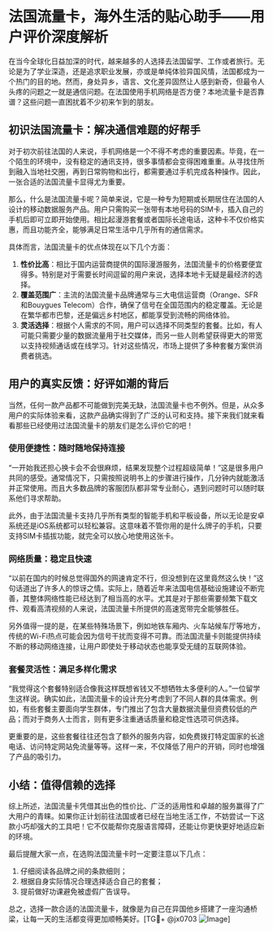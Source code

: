 # 法国流量卡，海外生活的贴心助手——用户评价深度解析

在当今全球化日益加深的时代，越来越多的人选择去法国留学、工作或者旅行。无论是为了学业深造，还是追求职业发展，亦或是单纯体验异国风情，法国都成为一个热门的目的地。然而，身处异乡，语言、文化差异固然让人感到新奇，但最令人头疼的问题之一就是通信问题。在法国使用手机网络是否方便？本地流量卡是否靠谱？这些问题一直困扰着不少初来乍到的朋友。

## 初识法国流量卡：解决通信难题的好帮手

对于初次前往法国的人来说，手机网络是一个不得不考虑的重要因素。毕竟，在一个陌生的环境中，没有稳定的通讯支持，很多事情都会变得困难重重。从寻找住所到融入当地社交圈，再到日常购物和出行，都需要通过手机完成各种操作。因此，一张合适的法国流量卡显得尤为重要。

那么，什么是法国流量卡呢？简单来说，它是一种专为短期或长期居住在法国的人设计的移动数据服务产品。用户只需购买一张带有本地号码的SIM卡，插入自己的手机后即可立即开始使用。相比起漫游套餐或者国际长途电话，这种卡不仅价格实惠，而且功能齐全，能够满足日常生活中几乎所有的通信需求。

具体而言，法国流量卡的优点体现在以下几个方面：

1. **性价比高**：相比于国内运营商提供的国际漫游服务，法国流量卡的价格要便宜得多。特别是对于需要长时间逗留的用户来说，选择本地卡无疑是最经济的选择。
2. **覆盖范围广**：主流的法国流量卡品牌通常与三大电信运营商（Orange、SFR和Bouygues Telecom）合作，确保了信号在全国范围内的稳定覆盖。无论是在繁华都市巴黎，还是偏远乡村地区，都能享受到流畅的网络体验。
3. **灵活选择**：根据个人需求的不同，用户可以选择不同类型的套餐。比如，有人可能只需要少量的数据流量用于社交媒体，而另一些人则希望获得更大的带宽以支持视频通话或在线学习。针对这些情况，市场上提供了多种套餐方案供消费者挑选。

## 用户的真实反馈：好评如潮的背后

当然，任何一款产品都不可能做到完美无缺，法国流量卡也不例外。但是，从众多用户的实际体验来看，这款产品确实得到了广泛的认可和支持。接下来我们就来看看那些已经使用过法国流量卡的朋友们是怎么评价它的吧！

### 使用便捷性：随时随地保持连接

“一开始我还担心换卡会不会很麻烦，结果发现整个过程超级简单！”这是很多用户共同的感受。通常情况下，只需按照说明书上的步骤进行操作，几分钟内就能激活并正常使用。而且大多数品牌的客服团队都非常专业耐心，遇到问题时可以随时联系他们寻求帮助。

此外，由于法国流量卡支持几乎所有类型的智能手机和平板设备，所以无论是安卓系统还是iOS系统都可以轻松兼容。这意味着不管你用的是什么牌子的手机，只要支持SIM卡插拔功能，就完全可以放心地使用这张卡。

### 网络质量：稳定且快速

“以前在国内的时候总觉得国外的网速肯定不行，但没想到在这里竟然这么快！”这句话道出了许多人的惊讶之情。实际上，随着近年来法国电信基础设施建设不断完善，其整体网络性能已经达到了相当高的水平。尤其是对于那些需要频繁下载文件、观看高清视频的人来说，法国流量卡所提供的高速宽带完全能够胜任。

另外值得一提的是，在某些特殊场景下，例如地铁车厢内、火车站候车厅等地方，传统的Wi-Fi热点可能会因为信号干扰而变得不可靠。而法国流量卡则能提供持续不断的移动网络连接，让用户即使处于移动状态也能享受无缝的互联网体验。

### 套餐灵活性：满足多样化需求

“我觉得这个套餐特别适合像我这样既想省钱又不想牺牲太多便利的人。”一位留学生这样说。确实如此，法国流量卡的设计充分考虑到了不同人群的具体需求。例如，有些套餐主要面向学生群体，专门推出了包含大量数据流量但资费较低的产品；而对于商务人士而言，则有更多注重通话质量和稳定性选项可供选择。

更重要的是，这些套餐往往还包含了额外的服务内容，如免费拨打特定国家的长途电话、访问特定网站免流量等等。这样一来，不仅降低了用户的开销，同时也增强了产品的吸引力。

## 小结：值得信赖的选择

综上所述，法国流量卡凭借其出色的性价比、广泛的适用性和卓越的服务赢得了广大用户的青睐。如果你正计划前往法国或者已经在当地生活工作，不妨尝试一下这款小巧却强大的工具吧！它不仅能帮你克服语言障碍，还能让你更快更好地适应新的环境。

最后提醒大家一点，在选购法国流量卡时一定要注意以下几点：
1. 仔细阅读各品牌之间的条款细则；
2. 根据自身实际情况合理选择适合自己的套餐；
3. 提前做好功课避免被虚假广告误导。

总之，选择一款合适的法国流量卡，就像是为自己在异国他乡搭建了一座沟通桥梁，让每一天的生活都变得更加顺畅美好。[TG💪+ @jx0703 ![Image](https://github.com/user-attachments/assets/dbca1d08-cadb-493c-b0ec-ad6f7a83f270)]